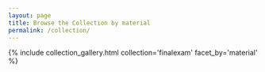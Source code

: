 ```yaml
---
layout: page
title: Browse the Collection by material
permalink: /collection/
---
```


{% include collection_gallery.html collection='finalexam' facet_by='material' %}
